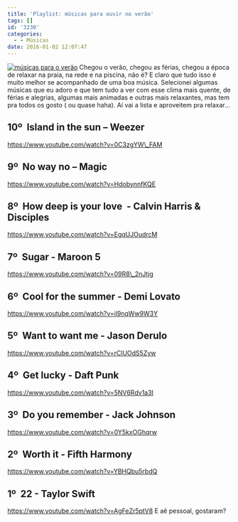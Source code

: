 ```yaml
---
title: 'Playlist: músicas para ouvir no verão'
tags: []
id: '3230'
categories:
  - - Músicas
date: 2016-01-02 12:07:47
---
```


[![músicas para o verão](http://natalia.blog.br/wp-content/uploads/2015/12/músicas-para-curtir-no-verão.jpg)](http://natalia.blog.br/wp-content/uploads/2015/12/músicas-para-curtir-no-verão.jpg) Chegou o verão, chegou as férias, chegou a época de relaxar na praia, na rede e na piscina, não é? E claro que tudo isso é muito melhor se acompanhado de uma boa música. Selecionei algumas músicas que eu adoro e que tem tudo a ver com esse clima mais quente, de férias e alegrias, algumas mais animadas e outras mais relaxantes, mas tem pra todos os gosto ( ou quase haha). Aí vai a lista e aproveitem pra relaxar...

## **10º  Island in the sun – Weezer** 

https://www.youtube.com/watch?v=0C3zgYW\_FAM

## **9º  No way no – Magic**

https://www.youtube.com/watch?v=HdobynnfKQE

## 8º  How deep is your love  - Calvin Harris & Disciples

https://www.youtube.com/watch?v=EgqUJOudrcM

## 7º  Sugar - Maroon 5

https://www.youtube.com/watch?v=09R8\_2nJtjg

## 6º  Cool for the summer - Demi Lovato

https://www.youtube.com/watch?v=il9nqWw9W3Y

## 5º  Want to want me - Jason Derulo

https://www.youtube.com/watch?v=rClUOdS5Zyw

## 4º  Get lucky - Daft Punk

https://www.youtube.com/watch?v=5NV6Rdv1a3I

## 3º  Do you remember - Jack Johnson

https://www.youtube.com/watch?v=0Y5kxOGhqrw

## 2º  Worth it - Fifth Harmony

https://www.youtube.com/watch?v=YBHQbu5rbdQ

## 1º  22 - Taylor Swift

https://www.youtube.com/watch?v=AgFeZr5ptV8 E aê pessoal, gostaram?